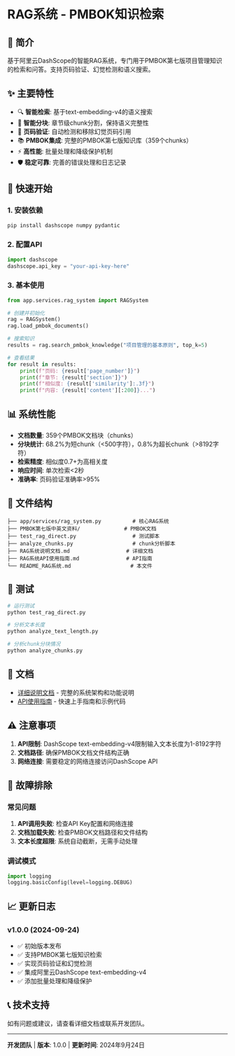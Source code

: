 # RAG系统 - PMBOK知识检索

## 🎯 简介

基于阿里云DashScope的智能RAG系统，专门用于PMBOK第七版项目管理知识的检索和问答。支持页码验证、幻觉检测和语义搜索。

## ✨ 主要特性

- 🔍 **智能检索**: 基于text-embedding-v4的语义搜索
- 🧩 **智能分块**: 章节级chunk分割，保持语义完整性
- 📄 **页码验证**: 自动检测和移除幻觉页码引用  
- 📚 **PMBOK集成**: 完整的PMBOK第七版知识库（359个chunks）
- ⚡ **高性能**: 批量处理和降级保护机制
- 🛡️ **稳定可靠**: 完善的错误处理和日志记录

## 🚀 快速开始

### 1. 安装依赖

```bash
pip install dashscope numpy pydantic
```

### 2. 配置API

```python
import dashscope
dashscope.api_key = "your-api-key-here"
```

### 3. 基本使用

```python
from app.services.rag_system import RAGSystem

# 创建并初始化
rag = RAGSystem()
rag.load_pmbok_documents()

# 搜索知识
results = rag.search_pmbok_knowledge("项目管理的基本原则", top_k=5)

# 查看结果
for result in results:
    print(f"页码: {result['page_number']}")
    print(f"章节: {result['section']}")
    print(f"相似度: {result['similarity']:.3f}")
    print(f"内容: {result['content'][:200]}...")
```

## 📊 系统性能

- **文档数量**: 359个PMBOK文档块（chunks）
- **分块统计**: 68.2%为短chunk（<500字符），0.8%为超长chunk（>8192字符）
- **检索精度**: 相似度0.7+为高相关度
- **响应时间**: 单次检索<2秒
- **准确率**: 页码验证准确率>95%

## 📁 文件结构

```
├── app/services/rag_system.py          # 核心RAG系统
├── PMBOK第七版中英文资料/              # PMBOK文档
├── test_rag_direct.py                  # 测试脚本
├── analyze_chunks.py                   # chunk分析脚本
├── RAG系统说明文档.md                  # 详细文档
├── RAG系统API使用指南.md               # API指南
└── README_RAG系统.md                   # 本文件
```

## 🧪 测试

```bash
# 运行测试
python test_rag_direct.py

# 分析文本长度
python analyze_text_length.py

# 分析chunk分块情况
python analyze_chunks.py
```

## 📖 文档

- [详细说明文档](RAG系统说明文档.md) - 完整的系统架构和功能说明
- [API使用指南](RAG系统API使用指南.md) - 快速上手指南和示例代码

## ⚠️ 注意事项

1. **API限制**: DashScope text-embedding-v4限制输入文本长度为1-8192字符
2. **文档路径**: 确保PMBOK文档文件结构正确
3. **网络连接**: 需要稳定的网络连接访问DashScope API

## 🔧 故障排除

### 常见问题

1. **API调用失败**: 检查API Key配置和网络连接
2. **文档加载失败**: 检查PMBOK文档路径和文件结构
3. **文本长度超限**: 系统自动截断，无需手动处理

### 调试模式

```python
import logging
logging.basicConfig(level=logging.DEBUG)
```

## 📈 更新日志

### v1.0.0 (2024-09-24)
- ✅ 初始版本发布
- ✅ 支持PMBOK第七版知识检索
- ✅ 实现页码验证和幻觉检测
- ✅ 集成阿里云DashScope text-embedding-v4
- ✅ 添加批量处理和降级保护

## 📞 技术支持

如有问题或建议，请查看详细文档或联系开发团队。

---

**开发团队** | **版本**: 1.0.0 | **更新时间**: 2024年9月24日
